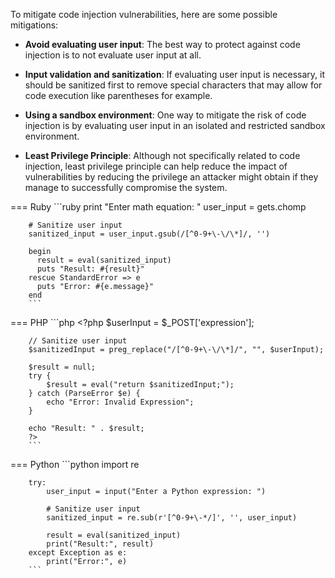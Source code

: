 To mitigate code injection vulnerabilities, here are some possible mitigations:

- __Avoid evaluating user input__: The best way to protect against code injection is to not evaluate user input at all.


- __Input validation and sanitization__: If evaluating user input is necessary, it should be sanitized first to remove special characters that may allow for code execution like parentheses for example.


- __Using a sandbox environment__: One way to mitigate the risk of code injection is by evaluating user input in an isolated and restricted sandbox environment.


- __Least Privilege Principle__: Although not specifically related to code injection, least privilege principle can help reduce the impact of vulnerabilities by reducing the privilege an attacker might obtain if they manage to successfully compromise the system.


=== Ruby
        ```ruby
        print "Enter math equation: "
        user_input = gets.chomp
        
        # Sanitize user input
        sanitized_input = user_input.gsub(/[^0-9+\-\/\*]/, '')
        
        begin
          result = eval(sanitized_input)
          puts "Result: #{result}"
        rescue StandardError => e
          puts "Error: #{e.message}"
        end
        ```

=== PHP
        ```php
        <?php
        $userInput = $_POST['expression']; 
        
        // Sanitize user input
        $sanitizedInput = preg_replace("/[^0-9+\-\/\*]/", "", $userInput);
        
        $result = null;
        try {
            $result = eval("return $sanitizedInput;");
        } catch (ParseError $e) {
            echo "Error: Invalid Expression";
        }
        
        echo "Result: " . $result;
        ?>
        ```

=== Python
        ```python
        import re
        
        try:
            user_input = input("Enter a Python expression: ")
        
            # Sanitize user input
            sanitized_input = re.sub(r'[^0-9+\-*/]', '', user_input)
        
            result = eval(sanitized_input)
            print("Result:", result)
        except Exception as e:
            print("Error:", e)
        ```